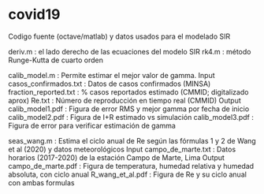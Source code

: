 # covid19
Codigo fuente (octave/matlab) y datos usados para el modelado SIR

deriv.m : el lado derecho de las ecuaciones del modelo SIR
rk4.m : método Runge-Kutta de cuarto orden

calib_model.m : Permite estimar el mejor valor de gamma.
          Input    casos_confirmados.txt : Datos de casos confirmados (MINSA)
                   fraction_reported.txt : % casos reportados estimado (CMMID; digitalizado aprox)
                   Re.txt : Número de reproducción en tiempo real (CMMID)
          Output   calib_model1.pdf : Figura de error RMS y mejor gamma por fecha de inicio
                   calib_model2.pdf : Figura de I+R estimado vs simulación
                   calib_model3.pdf : Figura de error para verificar estimación de gamma
                   
seas_wang.m : Estima el ciclo anual de Re según las fórmulas 1 y 2 de Wang et al (2020) y datos meteorológicos
          Input    campo_de_marte.txt : Datos horarios (2017-2020) de la estación Campo de Marte, Lima
          Output   campo_de_marte.pdf : Figura de temperatura, humedad relativa y humedad absoluta, con ciclo anual
                   R_wang_et_al.pdf   : Figura de Re y su ciclo anual con ambas formulas
                   
                   
